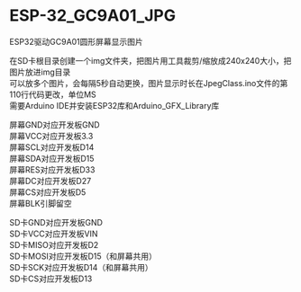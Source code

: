 # ESP-32_GC9A01_JPG
ESP32驱动GC9A01圆形屏幕显示图片
 
在SD卡根目录创建一个img文件夹，把图片用工具裁剪/缩放成240x240大小，把图片放进img目录  
可以放多个图片，会每隔5秒自动更换，图片显示时长在JpegClass.ino文件的第110行代码更改，单位MS  
需要Arduino IDE并安装ESP32库和Arduino_GFX_Library库  


屏幕GND对应开发板GND  
屏幕VCC对应开发板3.3  
屏幕SCL对应开发板D14  
屏幕SDA对应开发板D15  
屏幕RES对应开发板D33  
屏幕DC对应开发板D27  
屏幕CS对应开发板D5  
屏幕BLK引脚留空  
  
SD卡GND对应开发板GND  
SD卡VCC对应开发板VIN  
SD卡MISO对应开发板D2  
SD卡MOSI对应开发板D15（和屏幕共用）  
SD卡SCK对应开发板D14（和屏幕共用）  
SD卡CS对应开发板D13  


